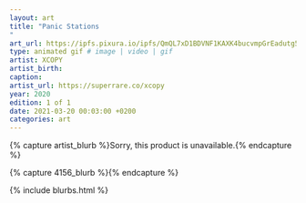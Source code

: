 ```yaml
---
layout: art
title: "Panic Stations
"
art_url: https://ipfs.pixura.io/ipfs/QmQL7xD1BDVNF1KAXK4bucvmpGrEadutg5jbUQzJRk5NGu/panic-stations4.gif
type: animated gif # image | video | gif
artist: XCOPY
artist_birth: 
caption: 
artist_url: https://superrare.co/xcopy
year: 2020
edition: 1 of 1
date: 2021-03-20 00:03:00 +0200
categories: art
---
```



{% capture artist_blurb %}Sorry, this product is unavailable.{% endcapture %}

{% capture 4156_blurb %}{% endcapture %}


{% include blurbs.html %}
		